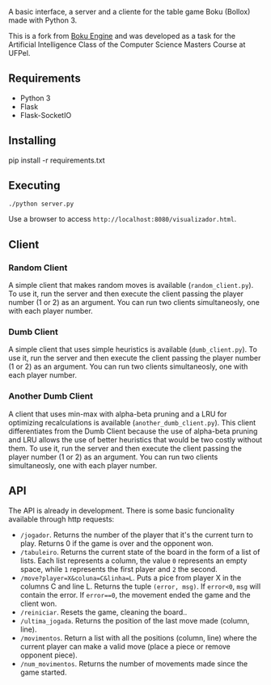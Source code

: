 A basic interface, a server and a cliente for the table game Boku (Bollox) made with Python 3.

This is a fork from [Boku Engine](https://github.com/ricardoaraujo/boku-engine) and was developed as a task for the Artificial Intelligence Class of the Computer Science Masters Course at UFPel.

## Requirements
* Python 3
* Flask
* Flask-SocketIO

## Installing
pip install -r requirements.txt

## Executing

```
./python server.py
```

Use a browser to access `http://localhost:8080/visualizador.html`.

## Client

### Random Client
A simple client that makes random moves is available (`random_client.py`). To use it, run the server and then execute the client passing the player number (1 or 2) as an argument. You can run two clients simultaneosly, one with each player number.

### Dumb Client
A simple client that uses simple heuristics is available (`dumb_client.py`). To use it, run the server and then execute the client passing the player number (1 or 2) as an argument. You can run two clients simultaneosly, one with each player number.

### Another Dumb Client
A client that uses min-max with alpha-beta pruning and a LRU for optimizing recalculations is available (`another_dumb_client.py`). This client differentiates from the Dumb Client because the use of alpha-beta pruning and LRU allows the use of better heuristics that would be two costly without them.  To use it, run the server and then execute the client passing the player number (1 or 2) as an argument. You can run two clients simultaneosly, one with each player number.

## API

The API is already in development. There is some basic funcionality available through http requests:

* `/jogador`. Returns the number of the player that it's the current turn to play. Returns 0 if the game is over and the opponent won.
* `/tabuleiro`. Returns the current state of the board in the form of a list of lists. Each list represents a column, the value `0` represents an empty space, while `1` represents the first player and `2` the second.
* `/move?player=X&coluna=C&linha=L`. Puts a pice from player X in the columns C and line L. Returns the tuple `(error, msg)`. If `error<0`, `msg` will contain the error. If `error==0`, the movement ended the game and the client won.
* `/reiniciar`. Resets the game, cleaning the board..
* `/ultima_jogada`. Returns the position of the last move made (column, line).
* `/movimentos`. Return a list with all the positions (column, line) where the current player can make a valid move (place a piece or remove opponent piece).
* `/num_movimentos`. Returns the number of movements made since the game started.
